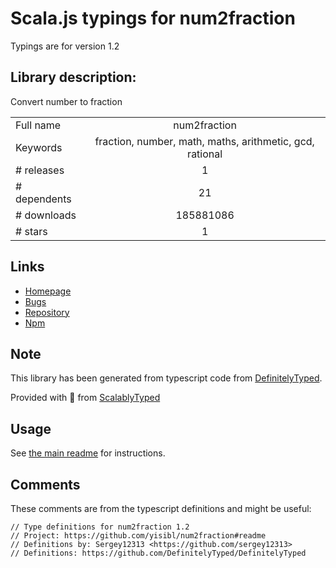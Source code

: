 
# Scala.js typings for num2fraction

Typings are for version 1.2

## Library description:
Convert number to fraction

|                    |                 |
| ------------------ | :-------------: |
| Full name          | num2fraction |
| Keywords           | fraction, number, math, maths, arithmetic, gcd, rational |
| # releases         | 1 |
| # dependents       | 21 |
| # downloads        | 185881086 |
| # stars            | 1 |

## Links
- [Homepage](https://github.com/yisibl/num2fraction#readme)
- [Bugs](https://github.com/yisibl/num2fraction/issues)
- [Repository](https://github.com/yisibl/num2fraction)
- [Npm](https://www.npmjs.com/package/num2fraction)
    


## Note
This library has been generated from typescript code from [DefinitelyTyped](https://definitelytyped.org).

Provided with :purple_heart: from [ScalablyTyped](https://github.com/oyvindberg/ScalablyTyped)

## Usage
See [the main readme](../../readme.md) for instructions.

## Comments

These comments are from the typescript definitions and might be useful:
```
// Type definitions for num2fraction 1.2
// Project: https://github.com/yisibl/num2fraction#readme
// Definitions by: Sergey12313 <https://github.com/sergey12313>
// Definitions: https://github.com/DefinitelyTyped/DefinitelyTyped

```

